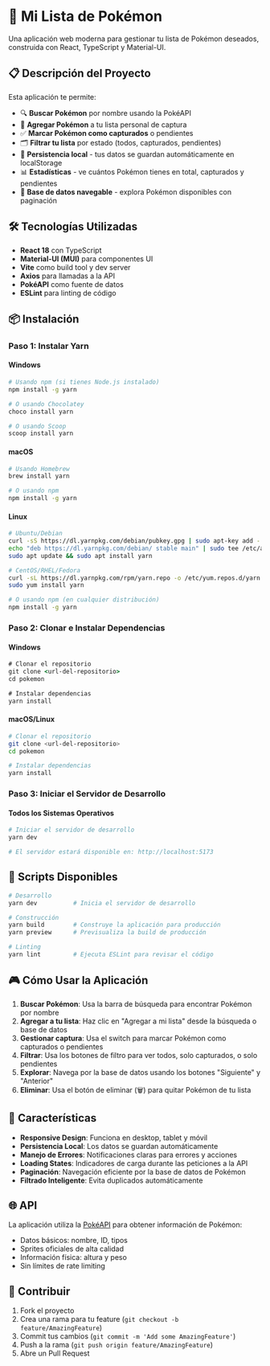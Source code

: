 # 🎯 Mi Lista de Pokémon

Una aplicación web moderna para gestionar tu lista de Pokémon deseados, construida con React, TypeScript y Material-UI.

## 📋 Descripción del Proyecto

Esta aplicación te permite:
- 🔍 **Buscar Pokémon** por nombre usando la PokéAPI
- 📝 **Agregar Pokémon** a tu lista personal de captura
- ✅ **Marcar Pokémon como capturados** o pendientes
- 🗂️ **Filtrar tu lista** por estado (todos, capturados, pendientes)
- 💾 **Persistencia local** - tus datos se guardan automáticamente en localStorage
- 📊 **Estadísticas** - ve cuántos Pokémon tienes en total, capturados y pendientes
- 🎴 **Base de datos navegable** - explora Pokémon disponibles con paginación

## 🛠️ Tecnologías Utilizadas

- **React 18** con TypeScript
- **Material-UI (MUI)** para componentes UI
- **Vite** como build tool y dev server
- **Axios** para llamadas a la API
- **PokéAPI** como fuente de datos
- **ESLint** para linting de código

## 📦 Instalación

### Paso 1: Instalar Yarn

#### Windows
```bash
# Usando npm (si tienes Node.js instalado)
npm install -g yarn

# O usando Chocolatey
choco install yarn

# O usando Scoop
scoop install yarn
```

#### macOS
```bash
# Usando Homebrew
brew install yarn

# O usando npm
npm install -g yarn
```

#### Linux
```bash
# Ubuntu/Debian
curl -sS https://dl.yarnpkg.com/debian/pubkey.gpg | sudo apt-key add -
echo "deb https://dl.yarnpkg.com/debian/ stable main" | sudo tee /etc/apt/sources.list.d/yarn.list
sudo apt update && sudo apt install yarn

# CentOS/RHEL/Fedora
curl -sL https://dl.yarnpkg.com/rpm/yarn.repo -o /etc/yum.repos.d/yarn.repo
sudo yum install yarn

# O usando npm (en cualquier distribución)
npm install -g yarn
```

### Paso 2: Clonar e Instalar Dependencias

#### Windows
```cmd
# Clonar el repositorio
git clone <url-del-repositorio>
cd pokemon

# Instalar dependencias
yarn install
```

#### macOS/Linux
```bash
# Clonar el repositorio
git clone <url-del-repositorio>
cd pokemon

# Instalar dependencias
yarn install
```

### Paso 3: Iniciar el Servidor de Desarrollo

#### Todos los Sistemas Operativos
```bash
# Iniciar el servidor de desarrollo
yarn dev

# El servidor estará disponible en: http://localhost:5173
```

## 🚀 Scripts Disponibles

```bash
# Desarrollo
yarn dev          # Inicia el servidor de desarrollo

# Construcción
yarn build        # Construye la aplicación para producción
yarn preview      # Previsualiza la build de producción

# Linting
yarn lint         # Ejecuta ESLint para revisar el código
```

## 🎮 Cómo Usar la Aplicación

1. **Buscar Pokémon**: Usa la barra de búsqueda para encontrar Pokémon por nombre
2. **Agregar a tu lista**: Haz clic en "Agregar a mi lista" desde la búsqueda o base de datos
3. **Gestionar captura**: Usa el switch para marcar Pokémon como capturados o pendientes
4. **Filtrar**: Usa los botones de filtro para ver todos, solo capturados, o solo pendientes
5. **Explorar**: Navega por la base de datos usando los botones "Siguiente" y "Anterior"
6. **Eliminar**: Usa el botón de eliminar (🗑️) para quitar Pokémon de tu lista


## 📱 Características

- **Responsive Design**: Funciona en desktop, tablet y móvil
- **Persistencia Local**: Los datos se guardan automáticamente
- **Manejo de Errores**: Notificaciones claras para errores y acciones
- **Loading States**: Indicadores de carga durante las peticiones a la API
- **Paginación**: Navegación eficiente por la base de datos de Pokémon
- **Filtrado Inteligente**: Evita duplicados automáticamente

## 🌐 API

La aplicación utiliza la [PokéAPI](https://pokeapi.co/) para obtener información de Pokémon:
- Datos básicos: nombre, ID, tipos
- Sprites oficiales de alta calidad
- Información física: altura y peso
- Sin límites de rate limiting

## 🤝 Contribuir

1. Fork el proyecto
2. Crea una rama para tu feature (`git checkout -b feature/AmazingFeature`)
3. Commit tus cambios (`git commit -m 'Add some AmazingFeature'`)
4. Push a la rama (`git push origin feature/AmazingFeature`)
5. Abre un Pull Request
